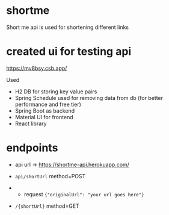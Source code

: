 # shortme
Short me api is used for shortening different links

# created ui for testing api 
https://mv8bsy.csb.app/

Used
- H2 DB for storing key value pairs
- Spring Schedule used for removing data from db (for better performance and free tier)
- Spring Boot as backend
- Material UI for frontend
- React library

# endpoints

- api url -> https://shortme-api.herokuapp.com/

- ```api/shortUrl``` method=POST
- - request ```{"originalUrl": "your url goes here"}```
- ```/{shortUrl}``` method=GET
